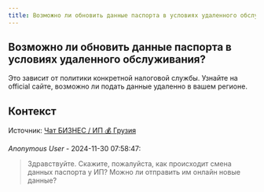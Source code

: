 ```yaml
---
title: Возможно ли обновить данные паспорта в условиях удаленного обслуживания?
---
```


## Возможно ли обновить данные паспорта в условиях удаленного обслуживания?

Это зависит от политики конкретной налоговой службы. Узнайте на official сайте, возможно ли подать данные удаленно в вашем регионе.

## Контекст

Источник: [Чат БИЗНЕС / ИП 💰 Грузия](https://t.me/ip_ge)

_Anonymous User_ - 2024-11-30 07:58:47:

> Здравствуйте. Скажите, пожалуйста, как происходит смена данных паспорта у ИП? Можно ли отправить им онлайн новые данные?
